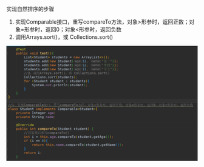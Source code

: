 实现自然排序的步骤

1. 实现Comparable接口，重写compareTo方法，对象>形参时，返回正数；对象=形参时，返回0；对象<形参时，返回负数
2. 调用Arrays.sort()，或 Collections.sort()

![](.\1.png)